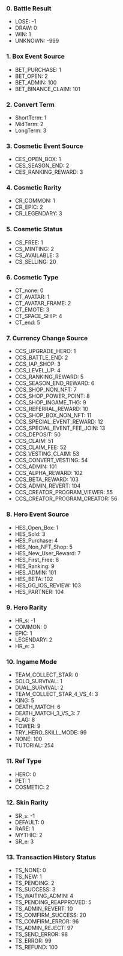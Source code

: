 ### 0. Battle Result

- LOSE: -1
- DRAW: 0
- WIN: 1
- UNKNOWN: -999

### 1. Box Event Source

- BET_PURCHASE: 1
- BET_OPEN: 2
- BET_ADMIN: 100
- BET_BINANCE_CLAIM: 101

### 2. Convert Term

- ShortTerm: 1
- MidTerm: 2
- LongTerm: 3

### 3. Cosmetic Event Source

- CES_OPEN_BOX: 1
- CES_SEASON_END: 2
- CES_RANKING_REWARD: 3

### 4. Cosmetic Rarity

- CR_COMMON: 1
- CR_EPIC: 2
- CR_LEGENDARY: 3

### 5. Cosmetic Status

- CS_FREE: 1
- CS_MINTING: 2
- CS_AVAILABLE: 3
- CS_SELLING: 20

### 6. Cosmetic Type

- CT_none: 0
- CT_AVATAR: 1
- CT_AVATAR_FRAME: 2
- CT_EMOTE: 3
- CT_SPACE_SHIP: 4
- CT_end: 5

### 7. Currency Change Source

- CCS_UPGRADE_HERO: 1
- CCS_BATTLE_END: 2
- CCS_IAP_SHOP: 3
- CCS_LEVEL_UP: 4
- CCS_RANKING_REWARD: 5
- CCS_SEASON_END_REWARD: 6
- CCS_SHOP_NON_NFT: 7
- CCS_SHOP_POWER_POINT: 8
- CCS_SHOP_INGAME_THG: 9
- CCS_REFERRAL_REWARD: 10
- CCS_SHOP_BOX_NON_NFT: 11
- CCS_SPECIAL_EVENT_REWARD: 12
- CCS_SPECIAL_EVENT_FEE_JOIN: 13
- CCS_DEPOSIT: 50
- CCS_CLAIM: 51
- CCS_CLAIM_FEE: 52
- CCS_VESTING_CLAIM: 53
- CCS_CONVERT_VESTING: 54
- CCS_ADMIN: 101
- CCS_ALPHA_REWARD: 102
- CCS_BETA_REWARD: 103
- CCS_ADMIN_REVERT: 104
- CCS_CREATOR_PROGRAM_VIEWER: 55
- CCS_CREATOR_PROGRAM_CREATOR: 56

### 8. Hero Event Source

- HES_Open_Box: 1
- HES_Sold: 3
- HES_Purchase: 4
- HES_Non_NFT_Shop: 5
- HES_New_User_Reward: 7
- HES_First_Free: 8
- HES_Ranking: 9
- HES_ADMIN: 101
- HES_BETA: 102
- HES_GG_IOS_REVIEW: 103
- HES_PARTNER: 104

### 9. Hero Rarity

- HR_s: -1
- COMMON: 0
- EPIC: 1
- LEGENDARY: 2
- HR_e: 3

### 10. Ingame Mode

- TEAM_COLLECT_STAR: 0
- SOLO_SURVIVAL: 1
- DUAL_SURVIVAL: 2
- TEAM_COLLECT_STAR_4_VS_4: 3
- KING: 5
- DEATH_MATCH: 6
- DEATH_MATCH_3_VS_3: 7
- FLAG: 8
- TOWER: 9
- TRY_HERO_SKILL_MODE: 99
- NONE: 100
- TUTORIAL: 254

### 11. Ref Type

- HERO: 0
- PET: 1
- COSMETIC: 2

### 12. Skin Rarity

- SR_s: -1
- DEFAULT: 0
- RARE: 1
- MYTHIC: 2
- SR_e: 3

### 13. Transaction History Status

- TS_NONE: 0
- TS_NEW: 1
- TS_PENDING: 2
- TS_SUCCESS: 3
- TS_WAITING_ADMIN: 4
- TS_PENDING_REAPPROVED: 5
- TS_ADMIN_REVERT: 10
- TS_COMFIRM_SUCCESS: 20
- TS_COMFIRM_ERROR: 96
- TS_ADMIN_REJECT: 97
- TS_SEND_ERROR: 98
- TS_ERROR: 99
- TS_REFUND: 100

